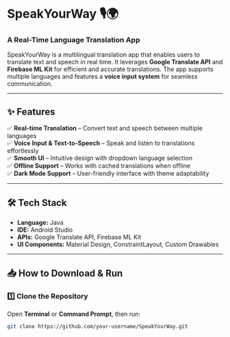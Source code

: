# SpeakYourWay 🎙️🌍  

### A Real-Time Language Translation App  

SpeakYourWay is a multilingual translation app that enables users to translate text and speech in real time. It leverages **Google Translate API** and **Firebase ML Kit** for efficient and accurate translations. The app supports multiple languages and features a **voice input system** for seamless communication.  

---

## ✨ Features  

✅ **Real-time Translation** – Convert text and speech between multiple languages  
✅ **Voice Input & Text-to-Speech** – Speak and listen to translations effortlessly  
✅ **Smooth UI** – Intuitive design with dropdown language selection  
✅ **Offline Support** – Works with cached translations when offline  
✅ **Dark Mode Support** – User-friendly interface with theme adaptability  

---

## 🛠️ Tech Stack  

- **Language:** Java  
- **IDE:** Android Studio  
- **APIs:** Google Translate API, Firebase ML Kit  
- **UI Components:** Material Design, ConstraintLayout, Custom Drawables  

---

## 📥 How to Download & Run  

### 1️⃣ Clone the Repository  

Open **Terminal** or **Command Prompt**, then run:  

```sh
git clone https://github.com/your-username/SpeakYourWay.git
